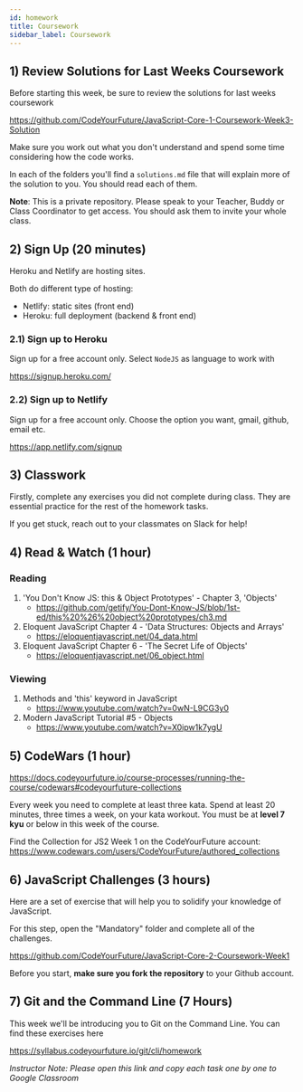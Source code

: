 ```yaml
---
id: homework
title: Coursework
sidebar_label: Coursework
---
```


## 1) Review Solutions for Last Weeks Coursework

Before starting this week, be sure to review the solutions for last weeks coursework

https://github.com/CodeYourFuture/JavaScript-Core-1-Coursework-Week3-Solution

Make sure you work out what you don't understand and spend some time considering how the code works.

In each of the folders you'll find a `solutions.md` file that will explain more of the solution to you. You should read each of them.

**Note**: This is a private repository. Please speak to your Teacher, Buddy or Class Coordinator to get access. You should ask them to invite your whole class.

## 2) Sign Up (20 minutes)

Heroku and Netlify are hosting sites.

Both do different type of hosting:

- Netlify: static sites (front end)
- Heroku: full deployment (backend & front end)

### 2.1) Sign up to Heroku

Sign up for a free account only. Select `NodeJS` as language to work with

https://signup.heroku.com/

### 2.2) Sign up to Netlify

Sign up for a free account only. Choose the option you want, gmail, github, email etc.

https://app.netlify.com/signup

## 3) Classwork

Firstly, complete any exercises you did not complete during class. They are essential practice for the rest of the homework tasks.

If you get stuck, reach out to your classmates on Slack for help!

## 4) Read & Watch (1 hour)

### Reading

1. 'You Don't Know JS: this & Object Prototypes' - Chapter 3, 'Objects'
   - https://github.com/getify/You-Dont-Know-JS/blob/1st-ed/this%20%26%20object%20prototypes/ch3.md
2. Eloquent JavaScript Chapter 4 - 'Data Structures: Objects and Arrays'
   - https://eloquentjavascript.net/04_data.html
3. Eloquent JavaScript Chapter 6 - 'The Secret Life of Objects'
   - https://eloquentjavascript.net/06_object.html

### Viewing

1. Methods and 'this' keyword in JavaScript
   - https://www.youtube.com/watch?v=0wN-L9CG3y0
2. Modern JavaScript Tutorial #5 - Objects
   - https://www.youtube.com/watch?v=X0ipw1k7ygU

## 5) CodeWars (1 hour)
https://docs.codeyourfuture.io/course-processes/running-the-course/codewars#codeyourfuture-collections

Every week you need to complete at least three kata. Spend at least 20 minutes, three times a week, on your kata workout. You must be at **level 7 kyu** or below in this week of the course.

Find the Collection for JS2 Week 1 on the CodeYourFuture account: https://www.codewars.com/users/CodeYourFuture/authored_collections


## 6) JavaScript Challenges (3 hours)

Here are a set of exercise that will help you to solidify your knowledge of JavaScript.

For this step, open the "Mandatory" folder and complete all of the challenges.

https://github.com/CodeYourFuture/JavaScript-Core-2-Coursework-Week1

Before you start, **make sure you fork the repository** to your Github account.

## 7) Git and the Command Line (7 Hours)

This week we'll be introducing you to Git on the Command Line. You can find these exercises here

https://syllabus.codeyourfuture.io/git/cli/homework

_Instructor Note: Please open this link and copy each task one by one to Google Classroom_
